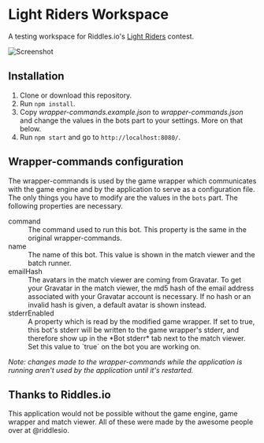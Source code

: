 # Light Riders Workspace
A testing workspace for Riddles.io's [Light Riders](https://starapple.riddles.io/competitions/light-riders) contest.

![Screenshot](http://i.imgur.com/34eKRU0.png)

## Installation
1. Clone or download this repository.
2. Run `npm install`.
3. Copy *wrapper-commands.example.json* to *wrapper-commands.json* and change the values in the bots part to your settings. More on that below.
4. Run `npm start` and go to `http://localhost:8080/`.

## Wrapper-commands configuration
The wrapper-commands is used by the game wrapper which communicates with the game engine and by the application to serve as a configuration file. The only things you have to modify are the values in the `bots` part. The following properties are necessary.

<dl>
  <dt>command</dt>
  <dd>The command used to run this bot. This property is the same in the original wrapper-commands.

  <dt>name</dt>
  <dd>The name of this bot. This value is shown in the match viewer and the batch runner.</dd>

  <dt>emailHash</dt>
  <dd>The avatars in the match viewer are coming from Gravatar. To get your Gravatar in the match viewer, the md5 hash of the email address associated with your Gravatar account is necessary. If no hash or an invalid hash is given, a default avatar is shown instead.</dd>

  <dt>stderrEnabled</dt>
  <dd>A property which is read by the modified game wrapper. If set to true, this bot's stderr will be written to the game wrapper's stderr, and therefore show up in the *Bot stderr* tab next to the match viewer. Set this value to `true` on the bot you are working on.</dd>
</dl>

*Note: changes made to the wrapper-commands while the application is running aren't used by the application until it's restarted.*

## Thanks to Riddles.io
This application would not be possible without the game engine, game wrapper and match viewer. All of these were made by the awesome people over at @riddlesio.
